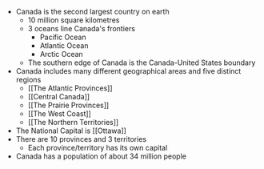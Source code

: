 - Canada is the second largest country on earth
	- 10 million square kilometres
	- 3 oceans line Canada's frontiers
		- Pacific Ocean
		- Atlantic Ocean
		- Arctic Ocean
	- The southern edge of Canada is the Canada-United States boundary
- Canada includes many different geographical areas and five distinct regions
	- [[The Atlantic Provinces]]
	- [[Central Canada]]
	- [[The Prairie Provinces]]
	- [[The West Coast]]
	- [[The Northern Territories]]
- The National Capital is [[Ottawa]]
- There are 10 provinces and 3 territories
	- Each province/territory has its own capital
- Canada has a population of about 34 million people